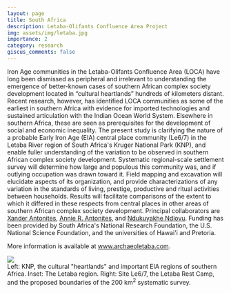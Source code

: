 ```yaml
---
layout: page
title: South Africa
description: Letaba-Olifants Confluence Area Project
img: assets/img/letaba.jpg
importance: 2
category: research
giscus_comments: false
---
```


Iron Age communities in the Letaba-Olifants Confluence Area (LOCA) have long been dismissed as peripheral and irrelevant to understanding the emergence of better-known cases of southern African complex society development located in “cultural heartlands” hundreds of kilometers distant. Recent research, however, has identified LOCA communities as some of the earliest in southern Africa with evidence for imported technologies and sustained articulation with the Indian Ocean World System. Elsewhere in southern Africa, these are seen as prerequisites for the development of social and economic inequality. The present study is clarifying the nature of a probable Early Iron Age (EIA) central place community (Le6/7) in the Letaba River region of South Africa's Kruger National Park (KNP), and enable fuller understanding of the variation to be observed in southern African complex society development. Systematic regional-scale settlement survey will determine how large and populous this community was, and if outlying occupation was drawn toward it. Field mapping and excavation will elucidate aspects of its organization, and provide characterizations of any variation in the standards of living, prestige, productive and ritual activities between households. Results will facilitate comparisons of the extent to which it differed in these respects from central places in other areas of southern African complex society development. Principal collaborators are <a href="https://www.up.ac.za/anthropology-archaeology/article/2901309/dr-xander-antonites">Xander Antonites<a/>, <a href="https://www.researchgate.net/profile/Annie-Antonites">Annie R. Antonites<a/>, and <a href="https://scholar.google.co.za/citations?user=OpWVI7wAAAAJ&hl=en">Ndukuyakhe Ndlovu<a/>. Funding has been provided by South Africa's National Research Foundation, the U.S. National Science Foundation, and the universities of Hawai'i and Pretoria.

More information is available at <a href= "https://www.archaeoletaba.com">www.archaeoletaba.com</a>.

<div class="img_row">
    <img class="col three" src="{{ site.baseurl }}/assets/img/loca.jpg">
</div>
<div class="col three caption">
Left: KNP, the cultural "heartlands" and important EIA regions of southern Africa. Inset: The Letaba region. Right: Site Le6/7, the Letaba Rest Camp, and the proposed boundaries of the 200 km<sup>2</sup> systematic survey.
</div>
